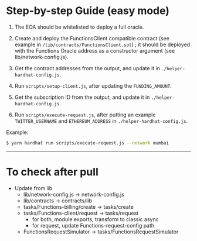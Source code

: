 # Step-by-step Guide (easy mode)

1. The EOA should be whitelisted to deploy a full oracle.

2. Create and deploy the FunctionsClient compatible contract (see example in `/lib/contracts/FunctionsClient.sol`) ; it should be deployed with the Functions Oracle address as a constructor argument (see lib/network-config.js).

3. Get the contract addresses from the output, and update it in `./helper-hardhat-config.js`.

4. Run `scripts/setup-client.js`, after updating the `FUNDING_AMOUNT`.

5. Get the subscription ID from the output, and update it in `./helper-hardhat-config.js`.

6. Run `scripts/execute-request.js`, after putting an example `TWITTER_USERNAME` and `ETHEREUM_ADDRESS` in `./helper-hardhat-config.js`.

Example:

```bash
$ yarn hardhat run scripts/execute-request.js --network mumbai
```

---

# To check after pull

- Update from lib
  - lib/network-config.js -> network-config.js
  - lib/contracts -> contracts/lib
  - tasks/Functions-billing/create -> tasks/create
  - tasks/Functions-client/request -> tasks/request
    - for both, module.exports, transform to classic async
    - for request, update Functions-request-config path
  - FunctionsRequestSimulator -> tasks/FunctionsRequestSimulator
